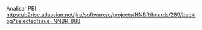 Analisar PBI https://b2rise.atlassian.net/jira/software/c/projects/NNBR/boards/289/backlog?selectedIssue=NNBR-888